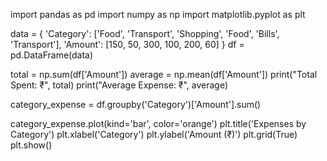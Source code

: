 import pandas as pd
import numpy as np
import matplotlib.pyplot as plt

data = {
    'Category': ['Food', 'Transport', 'Shopping', 'Food', 'Bills', 'Transport'],
    'Amount': [150, 50, 300, 100, 200, 60]
}
df = pd.DataFrame(data)

total = np.sum(df['Amount'])
average = np.mean(df['Amount'])
print("Total Spent: ₹", total)
print("Average Expense: ₹", average)

category_expense = df.groupby('Category')['Amount'].sum()

category_expense.plot(kind='bar', color='orange')
plt.title('Expenses by Category')
plt.xlabel('Category')
plt.ylabel('Amount (₹)')
plt.grid(True)
plt.show()
